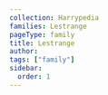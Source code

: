 ```yaml
---
collection: Harrypedia
families: Lestrange
pageType: family
title: Lestrange
author:
tags: ["family"]
sidebar:
  order: 1
---
```

